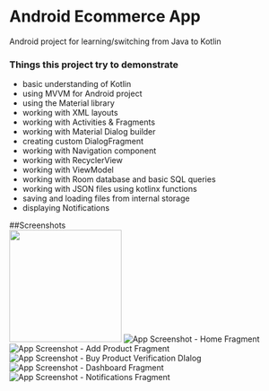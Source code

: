 
# Android Ecommerce App

Android project for learning/switching from Java to Kotlin

### Things this project try to demonstrate
- basic understanding of Kotlin
- using MVVM for Android project
- using the Material library
- working with XML layouts
- working with Activities & Fragments
- working with Material Dialog builder
- creating custom DialogFragment
- working with Navigation component
- working with RecyclerView
- working with ViewModel
- working with Room database and basic SQL queries
- working with JSON files using kotlinx functions
- saving and loading files from internal storage
- displaying Notifications

##Screenshots
<br/><img src="Documentation/Screenshots/Screenshot_20220522_234519.png" width="200px">
![App Screenshot - Home Fragment](Documentation/Screenshots/Screenshot_20220522_234519.png)
![App Screenshot - Add Product Fragment](Documentation/Screenshots/Screenshot_20220522_231736.png)
![App Screenshot - Buy Product Verification DIalog](Documentation/Screenshots/Screenshot_20220522_234620.png)
![App Screenshot - Dashboard Fragment](Documentation/Screenshots/Screenshot_20220522_234707.png)
![App Screenshot - Notifications Fragment](Documentation/Screenshots/Screenshot_20220522_234644.png)
